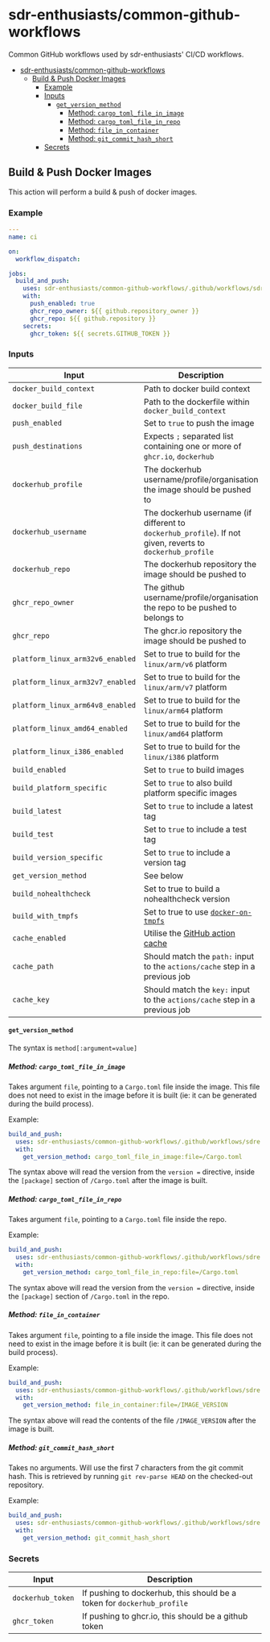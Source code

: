 # sdr-enthusiasts/common-github-workflows

Common GitHub workflows used by sdr-enthusiasts' CI/CD workflows.

- [sdr-enthusiasts/common-github-workflows](#sdr-enthusiastscommon-github-workflows)
  - [Build \& Push Docker Images](#build--push-docker-images)
    - [Example](#example)
    - [Inputs](#inputs)
      - [`get_version_method`](#get_version_method)
        - [Method: `cargo_toml_file_in_image`](#method-cargo_toml_file_in_image)
        - [Method: `cargo_toml_file_in_repo`](#method-cargo_toml_file_in_repo)
        - [Method: `file_in_container`](#method-file_in_container)
        - [Method: `git_commit_hash_short`](#method-git_commit_hash_short)
    - [Secrets](#secrets)

## Build & Push Docker Images

This action will perform a build & push of docker images.

### Example

```yaml
---
name: ci

on:
  workflow_dispatch:

jobs:
  build_and_push:
    uses: sdr-enthusiasts/common-github-workflows/.github/workflows/sdre.yml@main
    with:
      push_enabled: true
      ghcr_repo_owner: ${{ github.repository_owner }}
      ghcr_repo: ${{ github.repository }}
    secrets:
      ghcr_token: ${{ secrets.GITHUB_TOKEN }}
```

### Inputs

| Input                            | Description                                                                                                | Required | Default                                 |
| -------------------------------- | ---------------------------------------------------------------------------------------------------------- | -------- | --------------------------------------- |
| `docker_build_context`           | Path to docker build context                                                                               | `false`  | `.`                                     |
| `docker_build_file`              | Path to the dockerfile within `docker_build_context`                                                       | `false`  | `./Dockerfile`                          |
| `push_enabled`                   | Set to `true` to push the image                                                                            | `false`  | `false`                                 |
| `push_destinations`              | Expects `;` separated list containing one or more of `ghcr.io`, `dockerhub`                                | `false`  | `ghcr.io`                               |
| `dockerhub_profile`              | The dockerhub username/profile/organisation the image should be pushed to                                  | `false`  |                                         |
| `dockerhub_username`             | The dockerhub username (if different to `dockerhub_profile`). If not given, reverts to `dockerhub_profile` |          |
| `dockerhub_repo`                 | The dockerhub repository the image should be pushed to                                                     | `false`  |                                         |
| `ghcr_repo_owner`                | The github username/profile/organisation the repo to be pushed to belongs to                               | `false`  |                                         |
| `ghcr_repo`                      | The ghcr.io repository the image should be pushed to                                                       | `false`  |                                         |
| `platform_linux_arm32v6_enabled` | Set to true to build for the `linux/arm/v6` platform                                                       | `false`  | `false`                                 |
| `platform_linux_arm32v7_enabled` | Set to true to build for the `linux/arm/v7` platform                                                       | `false`  | `true`                                  |
| `platform_linux_arm64v8_enabled` | Set to true to build for the `linux/arm64` platform                                                        | `false`  | `true`                                  |
| `platform_linux_amd64_enabled`   | Set to true to build for the `linux/amd64` platform                                                        | `false`  | `true`                                  |
| `platform_linux_i386_enabled`    | Set to true to build for the `linux/i386` platform                                                         | `false`  | `false`                                 |
| `build_enabled`                  | Set to `true` to build images                                                                              | `false`  | `true`                                  |
| `build_platform_specific`        | Set to `true` to also build platform specific images                                                       | `false`  | `true`                                  |
| `build_latest`                   | Set to `true` to include a latest tag                                                                      | `false`  | `true`                                  |
| `build_test`                     | Set to `true` to include a test tag                                                                        | `false`  | `false`                                 |
| `build_version_specific`         | Set to `true` to include a version tag                                                                     | `false`  | `true`                                  |
| `get_version_method`             | See below                                                                                                  | `false`  | `file_in_container:file=/IMAGE_VERSION` |
| `build_nohealthcheck`            | Set to true to build a nohealthcheck version                                                               | `false`  | `true`                                  |
| `build_with_tmpfs`               | Set to true to use [`docker-on-tmpfs`](https://github.com/marketplace/actions/docker-on-tmpfs)             | `false`  | `false`                                 |
| `cache_enabled`                  | Utilise the [GitHub action cache](https://github.com/marketplace/actions/cache)                            | `false`  | `false`                                 |
| `cache_path`                     | Should match the `path:` input to the `actions/cache` step in a previous job                               | `false`  |                                         |
| `cache_key`                      | Should match the `key:` input to the `actions/cache` step in a previous job                                | `false`  |                                         |

#### `get_version_method`

The syntax is `method[:argument=value]`

##### Method: `cargo_toml_file_in_image`

Takes argument `file`, pointing to a `Cargo.toml` file inside the image. This file does not need to exist in the image before it is built (ie: it can be generated during the build process).

Example:

```yaml
build_and_push:
  uses: sdr-enthusiasts/common-github-workflows/.github/workflows/sdre.yml@main
  with:
    get_version_method: cargo_toml_file_in_image:file=/Cargo.toml
```

The syntax above will read the version from the `version =` directive, inside the `[package]` section of `/Cargo.toml` after the image is built.

##### Method: `cargo_toml_file_in_repo`

Takes argument `file`, pointing to a `Cargo.toml` file inside the repo.

Example:

```yaml
build_and_push:
  uses: sdr-enthusiasts/common-github-workflows/.github/workflows/sdre.yml@main
  with:
    get_version_method: cargo_toml_file_in_repo:file=/Cargo.toml
```

The syntax above will read the version from the `version =` directive, inside the `[package]` section of `/Cargo.toml` in the repo.

##### Method: `file_in_container`

Takes argument `file`, pointing to a file inside the image. This file does not need to exist in the image before it is built (ie: it can be generated during the build process).

Example:

```yaml
build_and_push:
  uses: sdr-enthusiasts/common-github-workflows/.github/workflows/sdre.yml@main
  with:
    get_version_method: file_in_container:file=/IMAGE_VERSION
```

The syntax above will read the contents of the file `/IMAGE_VERSION` after the image is built.

##### Method: `git_commit_hash_short`

Takes no arguments. Will use the first 7 characters from the git commit hash. This is retrieved by running `git rev-parse HEAD` on the checked-out repository.

Example:

```yaml
build_and_push:
  uses: sdr-enthusiasts/common-github-workflows/.github/workflows/sdre.yml@main
  with:
    get_version_method: git_commit_hash_short
```

### Secrets

| Input             | Description                                                             |
| ----------------- | ----------------------------------------------------------------------- |
| `dockerhub_token` | If pushing to dockerhub, this should be a token for `dockerhub_profile` |
| `ghcr_token`      | If pushing to ghcr.io, this should be a github token                    |

